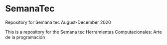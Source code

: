 # SemanaTec
Repository for Semana tec August-December 2020

This is a repository for the Semana tec Herramientas Computacionales: Arte de la programación
